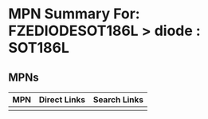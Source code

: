 



# MPN Summary For: FZEDIODESOT186L > diode : SOT186L

## MPNs
  

|MPN|Direct Links|Search Links|
| :--- | :--- | :--- |
||||
